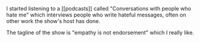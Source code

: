 I started listening to a [[podcasts]] called "Conversations with people who hate me" which interviews people who write hateful messages, often on other work the show's host has done.

The tagline of the show is "empathy is not endorsement" which I really like.